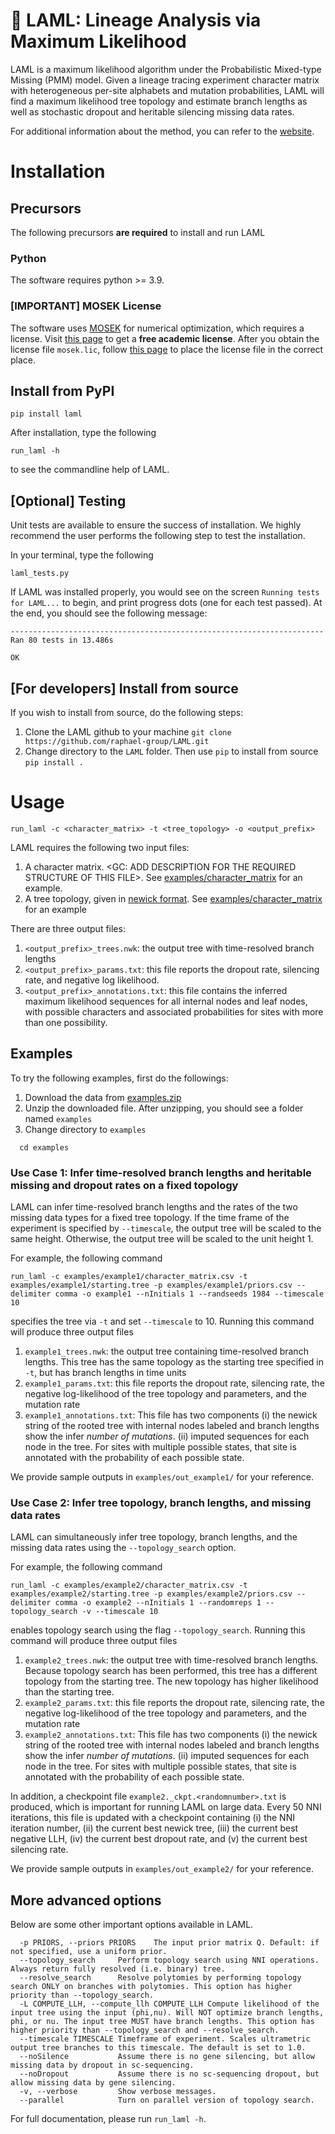 # :camel: LAML: Lineage Analysis via Maximum Likelihood

LAML is a maximum likelihood algorithm under the Probabilistic Mixed-type Missing (PMM) model. Given a lineage tracing experiment character matrix with heterogeneous per-site alphabets and mutation probabilities, LAML will find a maximum likelihood tree topology and estimate branch lengths as well as stochastic dropout and heritable silencing missing data rates. 

For additional information about the method, you can refer to the [website](https://raphael-group.github.io/laml/).

# Installation
## Precursors 
The following precursors **are required** to install and run LAML
### Python
The software requires python >= 3.9.
<!--Please note that if you're using a M1 Mac, you should use python >= 3.8.-->

### [IMPORTANT] MOSEK License
The software uses [MOSEK](https://www.mosek.com) for numerical optimization, which requires a license. 
Visit [this page](https://www.mosek.com/products/academic-licenses/) to get a **free academic license**. 
After you obtain the license file ``mosek.lic``, follow  [this page](https://docs.mosek.com/latest/licensing/client-setup.html) to place the license file in the correct place. 

## Install from PyPI
```
pip install laml 
```
After installation, type the following
```
run_laml -h
```
to see the commandline help of LAML.

## [Optional] Testing

Unit tests are available to ensure the success of installation. We highly recommend the user performs the following step to test the installation.

In your terminal, type the following

```
laml_tests.py 
```
If LAML was installed properly, you would see on the screen `Running tests for LAML...` to begin, and print progress dots (one for each test passed). 
At the end, you should see the following message:
```
----------------------------------------------------------------------
Ran 80 tests in 13.486s

OK
```
## [For developers] Install from source
If you wish to install from source, do the following steps:
1. Clone the LAML github to your machine
``git clone https://github.com/raphael-group/LAML.git``
2. Change directory to the ``LAML`` folder. Then use ``pip`` to install from source
``pip install .``

# Usage
```
run_laml -c <character_matrix> -t <tree_topology> -o <output_prefix> 
```
LAML requires the following two input files:
1. A character matrix. <GC: ADD DESCRIPTION FOR THE REQUIRED STRUCTURE OF THIS FILE>. See [examples/character_matrix](https://github.com/raphael-group/LAML/blob/master/examples/character_matrix.csv) for an example.
2. A tree topology, given in [newick format](https://en.wikipedia.org/wiki/Newick_format). See [examples/character_matrix](https://github.com/raphael-group/LAML/blob/master/examples/starting.tree) for an example


There are three output files: 

1. `<output_prefix>_trees.nwk`: the output tree with time-resolved branch lengths
2. `<output_prefix>_params.txt`: this file reports the dropout rate, silencing rate, and negative log likelihood.
3. `<output_prefix>_annotations.txt`: this file contains the inferred maximum likelihood sequences for all internal nodes and leaf nodes, with possible characters and associated probabilities for sites with more than one possibility.

## Examples
To try the following examples, first do the followings:
1. Download the data from [examples.zip](https://github.com/raphael-group/laml/tree/master/examples.zip)
2. Unzip the downloaded file. After unzipping, you should see a folder named ``examples``
3. Change directory to ``examples``
```
  cd examples
```
### Use Case 1: Infer time-resolved branch lengths and heritable missing and dropout rates on a fixed topology
LAML can infer time-resolved branch lengths and the rates of the two missing data types for a fixed tree topology. If the time frame of the experiment is specified by ``--timescale``, the output tree will be scaled to the same height. Otherwise, the output tree will be scaled to the unit height 1.

For example, the following command
```
run_laml -c examples/example1/character_matrix.csv -t examples/example1/starting.tree -p examples/example1/priors.csv --delimiter comma -o example1 --nInitials 1 --randseeds 1984 --timescale 10
```
specifies the tree via ``-t`` and set ``--timescale`` to 10. Running this command will produce three output files
1. `example1_trees.nwk`: the output tree containing time-resolved branch lengths. This tree has the same topology as the starting tree specified in `-t`, but has branch lengths in time units
2. `example1_params.txt`: this file reports the dropout rate, silencing rate, the negative log-likelihood of the tree topology and parameters, and the mutation rate
3. `example1_annotations.txt`: This file has two components
   (i) the newick string of the rooted tree with internal nodes labeled and branch lengths show the infer *number of mutations*.
   (ii) imputed sequences for each node in the tree. For sites with multiple possible states, that site is annotated with the probability of each possible state.


We provide sample outputs in `examples/out_example1/` for your reference. 
<!--In order to compare the likelihoods, display the contents of the two files using the following (if on Linux/Unix):
```
cat example1_params.txt
cat examples/out_example1/example1_params.txt
```
or (if on Windows in Command Prompt):
```
type example1_params.txt examples/out_example1/example1_params.txt
```-->

### Use Case 2: Infer tree topology, branch lengths, and missing data rates
LAML can simultaneously infer tree topology, branch lengths, and the missing data rates using the ``--topology_search`` option.

For example, the following command
```
run_laml -c examples/example2/character_matrix.csv -t examples/example2/starting.tree -p examples/example2/priors.csv --delimiter comma -o example2 --nInitials 1 --randomreps 1 --topology_search -v --timescale 10
```
enables topology search using the flag ``--topology_search``. 
Running this command will produce three output files 
1. `example2_trees.nwk`: the output tree with time-resolved branch lengths. Because topology search has been performed, this tree has a different topology from the starting tree. The new topology has higher likelihood than the starting tree.
2. `example2_params.txt`: this file reports the dropout rate, silencing rate, the negative log-likelihood of the tree topology and parameters, and the mutation rate
3. `example2_annotations.txt`: This file has two components
   (i) the newick string of the rooted tree with internal nodes labeled and branch lengths show the infer *number of mutations*.
   (ii) imputed sequences for each node in the tree. For sites with multiple possible states, that site is annotated with the probability of each possible state.

In addition, a checkpoint file `example2._ckpt.<randomnumber>.txt` is produced, which is important for running LAML on large data. Every 50 NNI iterations, this file is updated with a checkpoint containing (i) the NNI iteration number, (ii) the current best newick tree, (iii) the current best negative LLH, (iv) the current best dropout rate, and (v) the current best silencing rate.

We provide sample outputs in `examples/out_example2/` for your reference. 
<!--When performing topology search, a checkpoint file is also generateed. Note that this command will resolve all polytomies, run in parallel, and returns an ultrametric tree.-->

<!--You can compare these outputs with those in `examples/out_example2/`. For instance, in order to compare the likelihoods, display the contents of the two files using the following (if on Linux/Unix):
```
cat example2_params.txt
cat examples/out_example2/example2_params.txt
```
or (if on Windows in Command Prompt):
```
type example2_params.txt examples/out_example2/example2_params.txt-->

<!--### Use Case 2: Compute the likelihood of an existing tree
LAML can also compute the likelihood of an existing tree with branch lengths given known dropout rate and heritable missing rate using ``-L``.

For example, the following command
```
run_laml -c examples/character_matrix.csv -t examples/starting.tree -p examples/priors.csv --delimiter comma -o example2 -L "0 4.879273344239771e-07" --solver Scipy
```
will output three files (`example2_annotations.txt`, `example2_params.txt`, `example2_trees.nwk`). You can compare these outputs with those in `examples/out_example2/`. For instance, in order to compare the likelihoods, display the contents of the two files using the following (if on Linux/Unix):
```
cat example2_params.txt
cat examples/out_example2/example2_params.txt
```
or (if on Windows in Command Prompt):
```
type example2_params.txt examples/out_example2/example2_params.txt
```
-->
## More advanced options
Below are some other important options available in LAML.
```
  -p PRIORS, --priors PRIORS    The input prior matrix Q. Default: if not specified, use a uniform prior.
  --topology_search     Perform topology search using NNI operations. Always return fully resolved (i.e. binary) tree.
  --resolve_search      Resolve polytomies by performing topology search ONLY on branches with polytomies. This option has higher priority than --topology_search.
  -L COMPUTE_LLH, --compute_llh COMPUTE_LLH Compute likelihood of the input tree using the input (phi,nu). Will NOT optimize branch lengths, phi, or nu. The input tree MUST have branch lengths. This option has higher priority than --topology_search and --resolve_search.
  --timescale TIMESCALE Timeframe of experiment. Scales ultrametric output tree branches to this timescale. The default is set to 1.0.
  --noSilence           Assume there is no gene silencing, but allow missing data by dropout in sc-sequencing.
  --noDropout           Assume there is no sc-sequencing dropout, but allow missing data by gene silencing.
  -v, --verbose         Show verbose messages.
  --parallel            Turn on parallel version of topology search.
```
For full documentation, please run `run_laml -h`.
